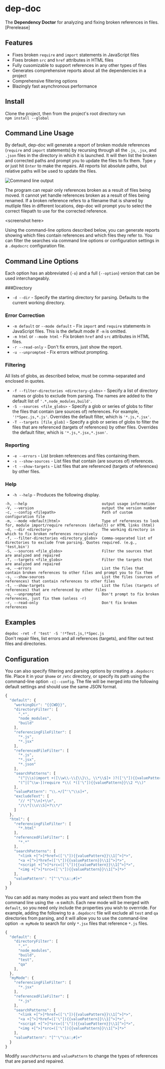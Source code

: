 
# dep-doc

The **Dependency Doctor** for analyzing and fixing broken references in files. [Prerelease]

## Features

- Fixes broken `require` and `import` statements in JavaScript files
- Fixes broken `src` and `href` attributes in HTML files
- Fully cusomizable to support references in any other types of files
- Generates comprehensive reports about all the dependencies in a project
- Comprehensive filtering options
- Blazingly fast asynchronous performance

## Install

Clone the project, then from the project's root directory run  
`npm install --global`

## Command Line Usage

By default, dep-doc will generate a report of broken module references (`require` and `import` statements) by recursing through all the `.js`, `.jsx`, and `.json` files in the directory in which it is launched. It will then list the broken and corrected paths and prompt you to update the files to fix them. Type `y` or just hit `Enter` to make the repairs. All reports list absolute paths, but relative paths will be used to update the files.

![Command line output](img/example1.png)

The program can repair only references broken as a result of files being moved. It cannot yet handle references broken as a result of files being renamed. If a broken reference refers to a filename that is shared by mutliple files in different locations, dep-doc will prompt you to select the correct filepath to use for the corrected reference.

 \<screenshot here>

 Using the command-line options described below, you can generate reports showing which files contain references and which files they refer to. You can filter the searches via command line options or configuration settings in a `.depdocrc` configuration file.

## Command Line Options

Each option has an abbreviated (`-o`) and a full (`--option`) version that can be used interchangeably.

###Directory

- `-d --dir` - Specify the starting directory for parsing. Defaults to the current working directory.

### Error Correction

- `-m default` or `--mode default` - Fix `import` and `require` statements in JavaScript files. This is the default mode if `-m` is omitted.  
- `-m html` or `--mode html` - Fix broken `href` and `src` attributes in HTML files.  
- `-r --read-only` - Don't fix errors, just show the report.  
- `-u --unprompted` - Fix errors without prompting.

### Filtering

All lists of globs, as described below, must be comma-separated and enclosed in quotes.

- `-f --filter-directories <directory-globs>` - Specify a list of directory names or globs to exclude from parsing. The names are added to the default list of `'.*,node_modules,build'`.
- `-S --sources <file_globs>` - Specify a glob or series of globs to filter the files that contain (are sources of) references. For example, `'!*Spec.js,*.js'`. Overrides the default filter, which is `'*.js,*.jsx'`.
- `-T --targets [file_glob]` - Specify a glob or series of globs to filter the files that are referenced (targets of references) by other files. Overrides the default filter, which is `'*.js,*.jsx,*.json'`.

### Reporting

- `-e --errors` - List broken references and files containing them.
- `-s --show-sources` - List files that contain (are sources of) references.
- `-t --show-targets` - List files that are referenced (targets of references) by other files.

### Help

- `-h --help` - Produces the following display.
```
-h, --help                                  output usage information
-V, --version                               output the version number
-c, --config <filepath>                     Path of custom configuration file
-m, --mode <default|html>                   Type of references to look for, module import/require references (default) or HTML links (html)
-d, --dir <directory>                       The working directory in which to fix broken references recursively
-f, --filter-directories <directory_globs>  Comma-separated list of directories to exclude from parsing. Quotes required. (e.g., 'test,bin')
-S, --sources <file_globs>                  Filter the sources that are analyzed and repaired
-T, --targets <file_globs>                  Filter the targets that are analyzed and repaired
-e, --errors                                List the files that contain broken references to other files and prompt you to fix them
-s, --show-sources                          List the files (sources of references) that contain references to other files
-t, --show-targets                          List the files (targets of references) that are referenced by other files
-u, --unprompted                            Don't prompt to fix broken references, just fix them (unless -r)
-r, --read-only                             Don't fix broken references
```

## Examples

`depdoc -ret -f 'test' -S '!*Test.js,!*Spec.js`  
Don't repair files, list errors and all references (targets), and filter out test files and directories.

## Configuration

You can also specify filtering and parsing options by creating a `.depdocrc` file. Place it in your `$home` or `/etc` directory, or specify its path using the command-line option `-c|--config`. The file will be merged into the following default settings and should use the same JSON format.

```javascript
{
  "default": {
    "workingDir": "{{CWD}}",
    "directoryFilter": [
      ".*",
      "node_modules",
      "build"
    ],
    "referencingFileFilter": [
      "*.js",
      "*.jsx"
    ],
    "referencedFileFilter": [
      "*.js",
      "*.jsx",
      "*.json"
    ],
    "searchPatterns": [
      "(^|\\s)import +([\\w\\-\\{\\}\\, \\*\\$]+ )?(['\"]){{valuePattern}}\\3",
      "(^|[^\\w-])require *\\( *(['\"]){{valuePattern}}\\2 *\\)"
    ],
    "valuePattern": "\\.+/[^'\"\\s]+",
    "excludeText": [
      "// *[^\\n]+\\n",
      "/\\*[\\s\\S]+?\\*/"
    ]
  },
  "html": {
    "referencingFileFilter": [
      "*.html"
    ],
    "referencedFileFilter": [
      "*.*"
    ],
    "searchPatterns": [
      "<link +[^>]*href=(['\"]){{valuePattern}}\\1[^>]*>",
      "<a +[^>]*href=(['\"]){{valuePattern}}\\1[^>]*>",
      "<script +[^>]*src=(['\"]){{valuePattern}}\\1[^>]*>",
      "<img +[^>]*src=(['\"]){{valuePattern}}\\1[^>]*>"
    ],
    "valuePattern": "[^'\"\\s:;#]+"
  }
}
```

You can add as many modes as you want and select them from the command line using the `-m` switch. Each new mode will be merged with `default`, so you need only include the properties you wish to overrride. For example, adding the following to a `.depdocrc` file will exclude all `test` and `qa` directories from parsing, and it will allow you to use the command-line option `-m myMode` to search for only `*.jsx` files that reference `*.js` files.

```javascript
{
  "default": {
    "directoryFilter": [
      ".*",
      "node_modules",
      "build",
      "test",
      "qa"
    ],
  },
  "myMode": {
    "referencingFileFilter": [
      "*.jsx"
    ],
    "referencedFileFilter": [
      "*.js"
    ],
    "searchPatterns": [
      "<link +[^>]*href=(['\"]){{valuePattern}}\\1[^>]*>",
      "<a +[^>]*href=(['\"]){{valuePattern}}\\1[^>]*>",
      "<script +[^>]*src=(['\"]){{valuePattern}}\\1[^>]*>",
      "<img +[^>]*src=(['\"]){{valuePattern}}\\1[^>]*>"
    ],
    "valuePattern": "[^'\"\\s:;#]+"
  }
}
```
Modify `searchPatterns` and `valuePattern` to change the types of references that are parsed and repaired.
